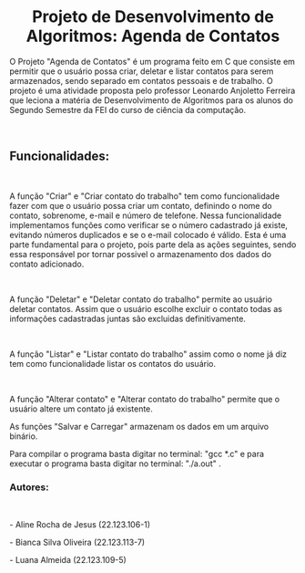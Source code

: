 <h1 align= "center"> Projeto de Desenvolvimento de Algoritmos: Agenda de Contatos </h1>
<p> O Projeto "Agenda de Contatos" é um programa feito em C que consiste em permitir que o usuário possa criar, deletar e listar contatos para serem armazenados, sendo separado em contatos pessoais e de trabalho. O projeto é uma atividade proposta pelo professor Leonardo Anjoletto Ferreira que leciona a matéria de Desenvolvimento de Algoritmos para os alunos do Segundo Semestre da FEI do curso de ciência da computação.</p> <br>
<h2>Funcionalidades:</h2> <br>
<p>A função "Criar" e "Criar contato do trabalho" tem como funcionalidade fazer com que o usuário possa criar um contato, definindo o nome do contato, sobrenome, e-mail e número de telefone. Nessa funcionalidade implementamos funções como verificar se o número cadastrado já existe, evitando números duplicados e se o e-mail colocado é válido. Esta é uma parte fundamental para o projeto, pois parte dela as ações seguintes, sendo essa responsável por tornar possivel o armazenamento dos dados do contato adicionado.  </p> <br>
<p> A função "Deletar" e "Deletar contato do trabalho" permite ao usuário deletar contatos. Assim que o usuário escolhe excluir o contato todas as informações cadastradas juntas são excluidas definitivamente. </p> <br>
<p> A função "Listar" e "Listar contato do trabalho" assim como o nome já diz tem como funcionalidade listar os contatos do usuário. </p> <br>
<p> A função "Alterar contato" e "Alterar contato do trabalho" permite que o usuário altere um contato já existente.</p>
<p> As funções "Salvar e Carregar" armazenam os dados em um arquivo binário.</p>

<p> Para compilar o programa basta digitar no terminal: "gcc *.c" e para executar o programa basta digitar no terminal: "./a.out" .</p>

<h3>Autores:</h3> <br>
<p> - Aline Rocha de Jesus (22.123.106-1)</p> 
<p> - Bianca Silva Oliveira (22.123.113-7)</p> 
<p> - Luana Almeida (22.123.109-5)</p>

